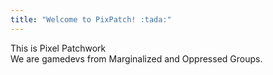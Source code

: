 ```yaml
---
title: "Welcome to PixPatch! :tada:"
---
```


<div class="flex items-center justify-center">
    <div class=" px-4 py-2 mb-8 text-base rounded-md bg-primary-100 dark:bg-primary-800">
        This is Pixel Patchwork
    </div>
</div>

<div class="flex px-4 py-2">
  We are gamedevs from Marginalized and Oppressed Groups.
</div>
